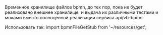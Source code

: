 Временное хранилище файлов bpmn, до тех пор, пока не будет реализовано внешнее хранилище,
и выдача их различными тестами и моками вместо полноценной реализации сервиса api/vb-bpmn

Использовать так:
import bpmnFileGetStub from '~/resources/get';
